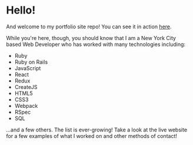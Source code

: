 # Hello!

And welcome to my portfolio site repo! You can see it in action [here](http://shahriar.nyc).

While you're here, though, you should know that I am a New York City based Web Developer who has worked with many technologies including:

- Ruby
- Ruby on Rails
- JavaScript
- React
- Redux
- CreateJS
- HTML5
- CSS3
- Webpack
- RSpec
- SQL

...and a few others. The list is ever-growing! Take a look at the live website for a few examples of what I worked on and other methods of contact!
